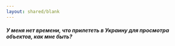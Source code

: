 ```yaml
---
layout: shared/blank
---
```


##### У меня нет времени, что прилететь в Украину для просмотра объектов, как мне быть?
